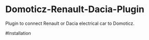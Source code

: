 # Domoticz-Renault-Dacia-Plugin
Plugin to connect Renault or Dacia electrical car to Domoticz.

#Installation
